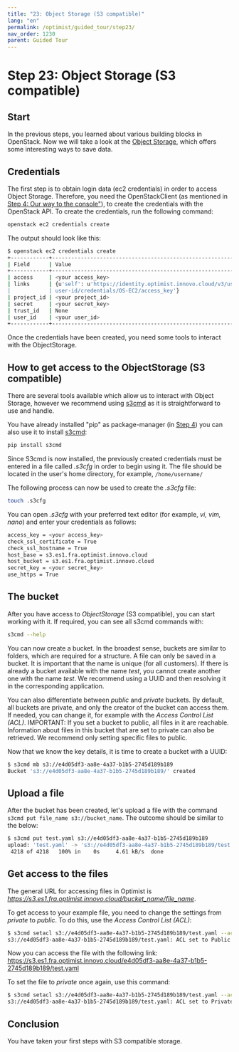 ```yaml
---
title: "23: Object Storage (S3 compatible)"
lang: "en"
permalink: /optimist/guided_tour/step23/
nav_order: 1230
parent: Guided Tour
---
```


# Step 23: Object Storage (S3 compatible)

## Start

In the previous steps, you learned about various building blocks in OpenStack.
Now we will take a look at the [Object Storage](https://en.wikipedia.org/wiki/Object_storage), which offers some interesting ways to save data.

## Credentials

The first step is to obtain login data (ec2 credentials) in order to access Object Storage.
Therefore, you need the OpenStackClient (as mentioned in [Step 4: Our way to the console"](/optimist/guided_tour/step04/)), to create the credentials with the OpenStack API.
To create the credentials, run the following command:

```bash
openstack ec2 credentials create
```

The output should look like this:

```bash
$ openstack ec2 credentials create
+------------+-----------------------------------------------------------------+
| Field      | Value                                                           |
+------------+-----------------------------------------------------------------+
| access     | <your access_key>                                               |
| links      | {u'self': u'https://identity.optimist.innovo.cloud/v3/users/    |
|            | user-id/credentials/OS-EC2/access_key'}                         |
| project_id | <your project_id>                                               |
| secret     | <your secret_key>                                               |
| trust_id   | None                                                            |
| user_id    | <your user_id>                                                  |
+------------+-----------------------------------------------------------------+
```

Once the credentials have been created, you need some tools to interact with the ObjectStorage.

## How to get access to the ObjectStorage (S3 compatible)

There are several tools available which allow us to interact with Object Storage, however we recommend using [s3cmd](https://s3tools.org/s3cmd) as it is straightforward to use and handle.

You have already installed "pip" as package-manager (in [Step 4](/optimist/guided_tour/step04/)) you can also use it to install [s3cmd](https://s3tools.org/s3cmd):

```bash
pip install s3cmd
```

Since S3cmd is now installed, the previously created credentials must be entered in a file called *.s3cfg* in order to begin using it. The file should be located in the user's home directory, for example, `/home/username/`

The following process can now be used to create the *.s3cfg* file:

```bash
touch .s3cfg
```

You can open *.s3cfg* with your preferred text editor (for example, *vi, vim, nano*) and enter your credentials as follows:

```bash
access_key = <your access_key>
check_ssl_certificate = True
check_ssl_hostname = True
host_base = s3.es1.fra.optimist.innovo.cloud
host_bucket = s3.es1.fra.optimist.innovo.cloud
secret_key = <your secret_key>
use_https = True
```

## The bucket

After you have access to *ObjectStorage* (S3 compatible), you can start working with it.
If required, you can see all s3cmd commands with:

```bash
s3cmd --help
```

You can now create a bucket. In the broadest sense, buckets are similar to folders, which are required for a structure.
A file can only be saved in a bucket. It is important that the name is unique (for all customers).
If there is already a bucket available with the name *test*, you cannot create another one with the name *test*.
We recommend using a UUID and then resolving it in the corresponding application.

You can also differentiate between *public* and *private* buckets.
By default, all buckets are private, and only the creator of the bucket can access them.
If needed, you can change it, for example with the *Access Control List (ACL)*.
IMPORTANT: If you set a bucket to public, all files in it are reachable. Information about files in this bucket that are set to private can also be retrieved. We recommend only setting specific files to public.

Now that we know the key details, it is time to create a bucket with a UUID:

```bash
$ s3cmd mb s3://e4d05df3-aa8e-4a37-b1b5-2745d189b189
Bucket 's3://e4d05df3-aa8e-4a37-b1b5-2745d189b189/' created
```

## Upload a file

After the bucket has been created, let's upload a file with the command `s3cmd put file_name s3://bucket_name`. The outcome should be similar to the below:

```bash
$ s3cmd put test.yaml s3://e4d05df3-aa8e-4a37-b1b5-2745d189b189
upload: 'test.yaml' -> 's3://e4d05df3-aa8e-4a37-b1b5-2745d189b189/test.yaml'  [1 of 1]
 4218 of 4218   100% in    0s     4.61 kB/s  done
```

## Get access to the files

The general URL for accessing files in Optimist is *<https://s3.es1.fra.optimist.innovo.cloud/bucket_name/file_name>*.

To get access to your example file, you need to change the settings from *private* to *public*.
To do this, use the *Access Control List (ACL)*:

```bash
$ s3cmd setacl s3://e4d05df3-aa8e-4a37-b1b5-2745d189b189/test.yaml --acl-public
s3://e4d05df3-aa8e-4a37-b1b5-2745d189b189/test.yaml: ACL set to Public  [1 of 1]
```

Now you can access the file with the following link:
<https://s3.es1.fra.optimist.innovo.cloud/e4d05df3-aa8e-4a37-b1b5-2745d189b189/test.yaml>

To set the file to *private* once again, use this command:

```bash
$ s3cmd setacl s3://e4d05df3-aa8e-4a37-b1b5-2745d189b189/test.yaml --acl-private
s3://e4d05df3-aa8e-4a37-b1b5-2745d189b189/test.yaml: ACL set to Private  [1 of 1]
```

## Conclusion

You have taken your first steps with S3 compatible storage.
